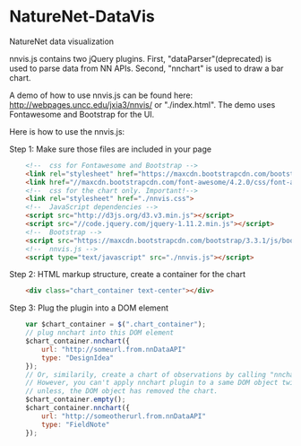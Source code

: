 NatureNet-DataVis
=================

NatureNet data visualization

nnvis.js contains two jQuery plugins. First, "dataParser"(deprecated) is used to parse data from NN APIs. Second, "nnchart" is used to draw a bar chart.

A demo of how to use nnvis.js can be found here: http://webpages.uncc.edu/jxia3/nnvis/ or "./index.html". The demo uses Fontawesome and Bootstrap for the UI.

Here is how to use the nnvis.js:

Step 1: Make sure those files are included in your page
```HTML
    <!--  css for Fontawesome and Bootstrap -->
  	<link rel="stylesheet" href="https://maxcdn.bootstrapcdn.com/bootstrap/3.3.1/css/bootstrap.min.css">
  	<link href="//maxcdn.bootstrapcdn.com/font-awesome/4.2.0/css/font-awesome.min.css" rel="stylesheet">	
    <!--  css for the chart only. Important!-->
    <link rel="stylesheet" href="./nnvis.css">
    <!--  JavaScript dependencies -->
    <script src="http://d3js.org/d3.v3.min.js"></script>
    <script src="//code.jquery.com/jquery-1.11.2.min.js"></script>
    <!--  Bootstrap -->
  	<script src="https://maxcdn.bootstrapcdn.com/bootstrap/3.3.1/js/bootstrap.min.js"></script>
    <!--  nnvis.js -->
    <script type="text/javascript" src="./nnvis.js"></script>
```
Step 2: HTML markup structure, create a container for the chart
```HTML
    <div class="chart_container text-center"></div>
```    
Step 3: Plug the plugin into a DOM element
```Javascript
    var $chart_container = $(".chart_container");
    // plug nnchart into this DOM element
  	$chart_container.nnchart({
  		url: "http://someurl.from.nnDataAPI"
		type: "DesignIdea"
	});
	// Or, similarily, create a chart of observations by calling "nnchart" plugin.
	// However, you can't apply nnchart plugin to a same DOM object twice,
	// unless, the DOM object has removed the chart.
	$chart_container.empty();
  	$chart_container.nnchart({
		url: "http://someotherurl.from.nnDataAPI"
	  	type: "FieldNote"
	});

  
```
